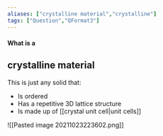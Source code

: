 ```yaml
---
aliases: ["crystalline material","crystalline"]
tags: ["Question","QFormat3"]
---
```


#### What is a
## crystalline material
This is just any solid that:
- Is ordered
- Has a repetitive 3D lattice structure
- Is made up of [[crystal unit cell|unit cells]]

![[Pasted image 20211023223602.png]]

